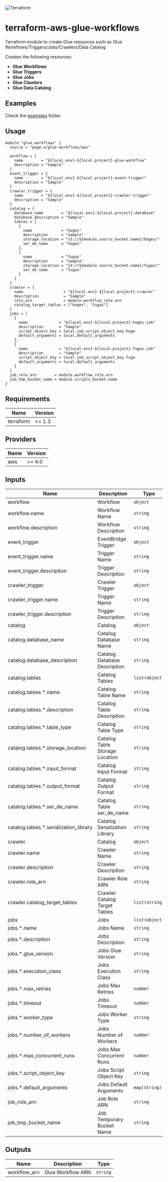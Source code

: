 ![Terraform](https://www.datocms-assets.com/2885/1620155113-brandhcterraformprimaryattributedcolor.svg)
# terraform-aws-glue-workflows
Terraform module to create Glue resources such as Glue Workflows/Triggers/Jobs/Crawlers/Data Catalog

Creates the following resources:

- **Glue Workflows**
- **Glue Triggers**
- **Glue Jobs**
- **Glue Clawlers**
- **Glue Data Catalog**


## Examples

Check the [examples](/examples/) folder.

## Usage

```
module "glue_workflows" {
  source = "page-o/glue-workflows/aws"

  workflow = {
    name        = "${local.env}-${local.project}-glue-workflow"
    description = "Sample"
  }
  event_trigger = {
    name        = "${local.env}-${local.project}-event-trigger"
    description = "Sample"
  }
  crawler_trigger = {
    name        = "${local.env}-${local.project}-crawler-trigger"
    description = "Sample"
  }
  catalog = {
    database_name        = "${local.env}-${local.project}-database"
    database_description = "Sample"
    tables = [
      {
        name             = "hoges"
        description      = "Sample"
        storage_location = "s3://${module.source_bucket.name}/hoges/"
        ser_de_name      = "hoges"
      },
      {
        name             = "fugas"
        description      = "Sample"
        storage_location = "s3://${module.source_bucket.name}/fugas/"
        ser_de_name      = "fugas"
      }
    ]
  }
  crawler = {
    name                  = "${local.env}-${local.project}-crawler"
    description           = "Sample"
    role_arn              = module.workflow_role.arn
    catalog_target_tables = ["hoges", "fugas"]
  }
  jobs = [
    {
      name              = "${local.env}-${local.project}-hoges-job"
      description       = "Sample"
      script_object_key = local.job_script_object_key.hoge
      default_arguments = local.default_arguments
    },
    {
      name              = "${local.env}-${local.project}-fugas-job"
      description       = "Sample"
      script_object_key = local.job_script_object_key.fuga
      default_arguments = local.default_arguments
    }
  ]
  job_role_arn        = module.workflow_role.arn
  job_tmp_bucket_name = module.scripts_bucket.name
}
```

## Requirements

| Name | Version |
|------|---------|
| terraform | >= 1.3 |

## Providers

| Name | Version |
|------|---------|
| aws | >= 4.0 |

## Inputs

| Name | Description | Type | Default | Required |
|------|-------------|------|---------|:--------:|
| workflow | Workflow | `object` | - | yes |
| workflow.name | Workflow Name | `string` | - | yes |
| workflow.description | Workflow Description | `string` | - | yes |
| event_trigger | EventBridge Trigger | `object` | - | yes |
| event_trigger.name | Trigger Name | `string` | - | yes |
| event_trigger.description | Trigger Description | `string` | - | yes |
| crawler_trigger | Crawler Trigger | `object` | - | yes |
| crawler_trigger.name | Trigger Name | `string` | - | yes |
| crawler_trigger.description | Trigger Description | `string` | - | yes |
| catalog | Catalog | `object` | - | yes |
| catalog.database_name | Catalog Database Name | `string` | - | yes |
| catalog.database_description | Catalog Database Description | `string` | - | yes |
| catalog.tables | Catalog Tables | `list(object)` | - | yes |
| catalog.tables.*.name | Catalog Table Name | `string` | - | yes |
| catalog.tables.*.description | Catalog Table Description | `string` | - | yes |
| catalog.tables.*.table_type | Catalog Table Type | `string` | `"EXTERNAL_TABLE"` | no |
| catalog.tables.*.storage_location | Catalog Table Storage Location | `string` | - | yes |
| catalog.tables.*.input_format | Catalog Input Format | `string` | `"org.apache.hadoop.hive.ql.io.parquet.MapredParquetInputFormat"` | no |
| catalog.tables.*.output_format | Catalog Output Format | `string` | `"org.apache.hadoop.hive.ql.io.parquet.MapredParquetOutputFormat"` | no |
| catalog.tables.*.ser_de_name | Catalog Table ser_de_name | `string` | - | yes |
| catalog.tables.*.serialization_library | Catalog Serialization Library | `string` | `"org.apache.hadoop.hive.ql.io.parquet.serde.ParquetHiveSerDe"` | no |
| crawler | Catalog | `object` | - | yes |
| crawler.name | Crawler Name | `string` | - | yes |
| crawler.description | Crawler Description | `string` | - | yes |
| crawler.role_arn | Crawler Role ARN | `string` | - | yes |
| crawler.catalog_target_tables | Crawler Catalog Target Tables | `list(string)` | - | yes |
| jobs | Jobs | `list(object)` | - | yes |
| jobs.*.name | Jobs Name | `string` | - | yes |
| jobs.*.description | Jobs Description | `string` | - | yes |
| jobs.*.glue_version | Jobs Glue Version | `string` | `"3.0"` | no |
| jobs.*.execution_class | Jobs Execution Class | `string` | `"STANDARD"` | no |
| jobs.*.max_retries | Jobs Max Retries | `number` | `3` | no |
| jobs.*.timeout | Jobs Timeout | `number` | `2880` | no |
| jobs.*.worker_type | Jobs Worker Type | `string` | `"G.1X"` | no |
| jobs.*.number_of_workers | Jobs Number of Workers | `number` | `10` | no |
| jobs.*.max_concurrent_runs | Jobs Max Concurrent Runs | `number` | `1` | no |
| jobs.*.script_object_key | Jobs Script Object Key | `string` | - | yes |
| jobs.*.default_arguments | Jobs Default Arguments | `map(string)` | - | yes |
| job_role_arn | Job Role ARN | `string` | - | yes |
| job_tmp_bucket_name | Job Temporary Bucket Name | `string` | - | yes |

## Outputs

| Name | Description | Type |
|------|-------------|------|
| workflow_arn | Glue Workflow ARN | `string` |
